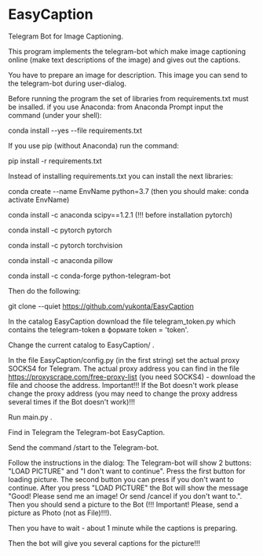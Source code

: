 # EasyCaption
Telegram Bot for Image Captioning.

This program implements the telegram-bot which make image captioning online (make text descriptions of the image) and gives out the captions.

You have to prepare an image for description. This image you can send to the telegram-bot during user-dialog.

Before running the program the set of libraries from requirements.txt must be insalled. if you use Anaconda: from Anaconda Prompt input the command (under your shell):

conda install --yes --file requirements.txt

If you use pip (without Anaconda) run the command:

pip install -r requirements.txt

Instead of installing requirements.txt you can install the next libraries:

conda create --name EnvName python=3.7  (then you should make: conda activate EnvName)
  
conda install -c anaconda scipy==1.2.1 (!!! before installation pytorch)

conda install -c pytorch pytorch

conda install -c pytorch torchvision

conda install -c anaconda pillow

conda install -c conda-forge python-telegram-bot


Then do the following:

git clone --quiet https://github.com/yukonta/EasyCaption

In the catalog EasyCaption download the file telegram_token.py which contains the telegram-token в формате token = 'token'.

Change the current catalog to EasyCaption/ .

In the file EasyCaption/config.py (in the first string) set the actual proxy SOCKS4 for Telegram. The actual proxy address you can find in the file https://proxyscrape.com/free-proxy-list (you need SOCKS4) - download the file and choose the address. Important!!! If the Bot doesn't work please change the proxy address (you may need to change the proxy address several times if the Bot doesn't work)!!!

Run main.py .

Find in Telegram the Telegram-bot EasyCaption.

Send the command /start to the Telegram-bot.

Follow the instructions in the dialog: The Telegram-bot will show 2 buttons: "LOAD PICTURE" and "I don't want to continue". Press the first button for loading picture. The second button you can press if you don't want to continue.
After you press "LOAD PICTURE" the Bot will show the message "Good! Please send me an image! Or send /cancel if you don't want to.". Then you should send a picture to the Bot (!!! Important! Please, send a picture as Photo (not as File)!!!).

Then you have to wait - about 1 minute while the captions is preparing.

Then the bot will give you several captions for the picture!!!

